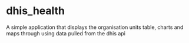 # dhis_health
A simple application that displays the organisation units table, charts and maps through using data pulled from the dhis api
